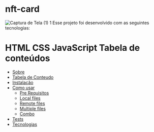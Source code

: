 # nft-card
![Captura de Tela (1) 1](https://user-images.githubusercontent.com/86008369/186981145-bb15c47e-4d7d-4be7-a274-b20a80fc87b3.png)
Esse projeto foi desenvolvido com as seguintes tecnologias:

HTML
CSS
JavaScript
Tabela de conteúdos
=================
<!--ts-->
   * [Sobre](#Sobre)
   * [Tabela de Conteudo](#tabela-de-conteudo)
   * [Instalação](#instalacao)
   * [Como usar](#como-usar)
      * [Pre Requisitos](#pre-requisitos)
      * [Local files](#local-files)
      * [Remote files](#remote-files)
      * [Multiple files](#multiple-files)
      * [Combo](#combo)
   * [Tests](#testes)
   * [Tecnologias](#tecnologias)
<!--te-->
